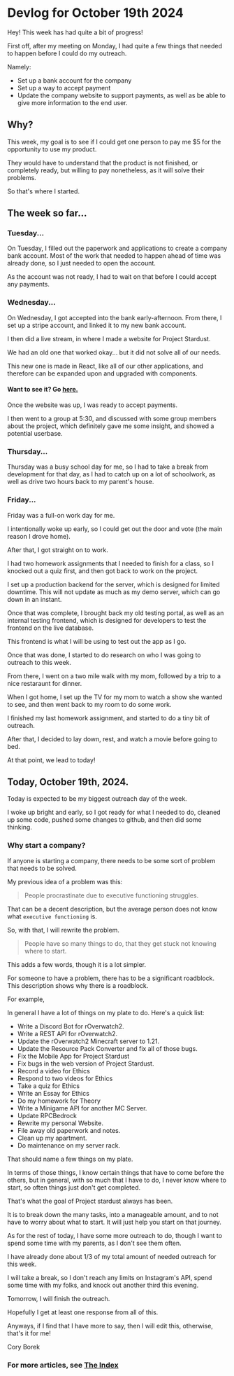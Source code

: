 # Devlog for October 19th 2024

Hey! This week has had quite a bit of progress!

First off, after my meeting on Monday, I had quite a few things that needed to happen before I could do my outreach.

Namely:

- Set up a bank account for the company
- Set up a way to accept payment
- Update the company website to support payments, as well as be able to give more information to the end user.

## Why?
This week, my goal is to see if I could get one person to pay me $5 for the opportunity to use my product.

They would have to understand that the product is not finished, or completely ready, but willing to pay nonetheless, as it will solve their problems.

So that's where I started.

## The week so far...
### Tuesday...
On Tuesday, I filled out the paperwork and applications to create a company bank account. Most of the work that needed to happen ahead of time was already done, so I just needed to open the account.

As the account was not ready, I had to wait on that before I could accept any payments.

### Wednesday...
On Wednesday, I got accepted into the bank early-afternoon. From there, I set up a stripe account, and linked it to my new bank account.

I then did a live stream, in where I made a website for Project Stardust.

We had an old one that worked okay... but it did not solve all of our needs.

This new one is made in React, like all of our other applications, and therefore can be expanded upon and upgraded with components.

#### Want to see it? Go [here.](https://erliapp.com/)

Once the website was up, I was ready to accept payments.

I then went to a group at 5:30, and discussed with some group members about the project, which definitely gave me some insight, and showed a potential userbase.

### Thursday...
Thursday was a busy school day for me, so I had to take a break from development for that day, as I had to catch up on a lot of schoolwork, as well as drive two hours back to my parent's house.

### Friday...
Friday was a full-on work day for me.

I intentionally woke up early, so I could get out the door and vote (the main reason I drove home).

After that, I got straight on to work.

I had two homework assignments that I needed to finish for a class, so I knocked out a quiz first, and then got back to work on the project.

I set up a production backend for the server, which is designed for limited downtime. This will not update as much as my demo server, which can go down in an instant.

Once that was complete, I brought back my old testing portal, as well as an internal testing frontend, which is designed for developers to test the frontend on the live database.

This frontend is what I will be using to test out the app as I go.

Once that was done, I started to do research on who I was going to outreach to this week.

From there, I went on a two mile walk with my mom, followed by a trip to a nice restaraunt for dinner.

When I got home, I set up the TV for my mom to watch a show she wanted to see, and then went back to my room to do some work.

I finished my last homework assignment, and started to do a tiny bit of outreach.

After that, I decided to lay down, rest, and watch a movie before going to bed.

At that point, we lead to today!

## Today, October 19th, 2024.
Today is expected to be my biggest outreach day of the week.

I woke up bright and early, so I got ready for what I needed to do, cleaned up some code, pushed some changes to github, and then did some thinking.


### Why start a company?
If anyone is starting a company, there needs to be some sort of problem that needs to be solved.

My previous idea of a problem was this:

> People procrastinate due to executive functioning struggles.

That can be a decent description, but the average person does not know what `executive functioning` is.

So, with that, I will rewrite the problem.

> People have so many things to do, that they get stuck not knowing where to start.

This adds a few words, though it is a lot simpler.

For someone to have a problem, there has to be a significant roadblock. This description shows why there is a roadblock.

For example,

In general I have a lot of things on my plate to do. Here's a quick list:

 - Write a Discord Bot for rOverwatch2.
 - Write a REST API for rOverwatch2.
 - Update the rOverwatch2 Minecraft server to 1.21.
 - Update the Resource Pack Converter and fix all of those bugs.
 - Fix the Mobile App for Project Stardust
 - Fix bugs in the web version of Project Stardust.
 - Record a video for Ethics
 - Respond to two videos for Ethics
 - Take a quiz for Ethics
 - Write an Essay for Ethics
 - Do my homework for Theory
 - Write a Minigame API for another MC Server.
 - Update RPCBedrock
 - Rewrite my personal Website.
 - File away old paperwork and notes.
 - Clean up my apartment.
 - Do maintenance on my server rack.

That should name a few things on my plate.

In terms of those things, I know certain things that have to come before the others, but in general, with so much that I have to do, I never know where to start, so often things just don't get completed.

That's what the goal of Project stardust always has been.

It is to break down the many tasks, into a manageable amount, and to not have to worry about what to start. It will just help you start on that journey.

As for the rest of today, I have some more outreach to do, though I want to spend some time with my parents, as I don't see them often.

I have already done about 1/3 of my total amount of needed outreach for this week.

I will take a break, so I don't reach any limits on Instagram's API, spend some time with my folks, and knock out another third this evening.

Tomorrow, I will finish the outreach.

Hopefully I get at least one response from all of this.

Anyways, if I find that I have more to say, then I will edit this, otherwise, that's it for me!

Cory Borek

### For more articles, see [The Index](%WEBPATH%/projects/project-stardust/devlogs/)